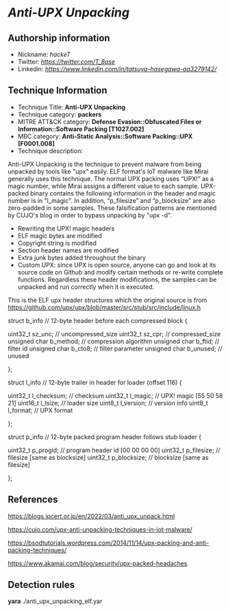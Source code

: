 # *Anti-UPX Unpacking*

## Authorship information
* Nickname: *hackeT*
* Twitter: *https://twitter.com/T_8ase*
* Linkedin: *https://www.linkedin.com/in/tatsuya-hasegawa-aa3279142/*
  
## Technique Information
* Technique Title: **Anti-UPX Unpacking**
* Technique category: **packers**
* MITRE ATT&CK category: **Defense Evasion::Obfuscated Files or Information::Software Packing [T1027.002]**
* MBC category: **Anti-Static Analysis::Software Packing::UPX [F0001.008]**
* Technique description: 

Anti-UPX Unpacking is the technique to prevent malware from being unpacked by tools like "upx" easily.
ELF format's IoT malware like Mirai generally uses this technique.
The normal UPX packing uses “UPX!” as a magic number, while Mirai assigns a different value to each sample. 
UPX-packed binary contains the following information in the header and magic number is in "l_magic".
In addition, “p_filesize” and “p_blocksize” are also zero-padded in some samples.
These falsification patterns are mentioned by CUJO's blog in order to bypass unpacking by "upx -d".
- Rewriting the UPX! magic headers
- ELF magic bytes are modified
- Copyright string is modified
- Section header names are modified
- Extra junk bytes added throughout the binary
- Custom UPX: since UPX is open source, anyone can go and look at its source code on Github and modify certain methods or re-write complete functions.
Regardless these header modifications, the samples can be unpacked and run correctly when it is executed.


This is the ELF upx header structures which the original source is from https://github.com/upx/upx/blob/master/src/stub/src/include/linux.h

struct b_info // 12-byte header before each compressed block
{ 

uint32_t sz_unc; // uncompressed_size
uint32_t sz_cpr; // compressed_size
unsigned char b_method; // compression algorithm
unsigned char b_ftid; // filter id
unsigned char b_cto8; // filter parameter
unsigned char b_unused; // unused

}; 

struct l_info // 12-byte trailer in header for loader (offset 116)
{ 

uint32_t l_checksum; // checksum
uint32_t l_magic; // UPX! magic [55 50 58 21]
uint16_t l_lsize; // loader size
uint8_t l_version; // version info
uint8_t l_format; // UPX format 

}; 

struct p_info // 12-byte packed program header follows stub loader
{ 

uint32_t p_progid; // program header id [00 00 00 00]
uint32_t p_filesize; // filesize [same as blocksize]
uint32_t p_blocksize; // blocksize [same as filesize] 

}; 



## References
https://blogs.jpcert.or.jp/en/2022/03/anti_upx_unpack.html

https://cujo.com/upx-anti-unpacking-techniques-in-iot-malware/

https://bsodtutorials.wordpress.com/2014/11/14/upx-packing-and-anti-packing-techniques/

https://www.akamai.com/blog/security/upx-packed-headaches


## Detection rules

**yara**
./anti_upx_unpacking_elf.yar



